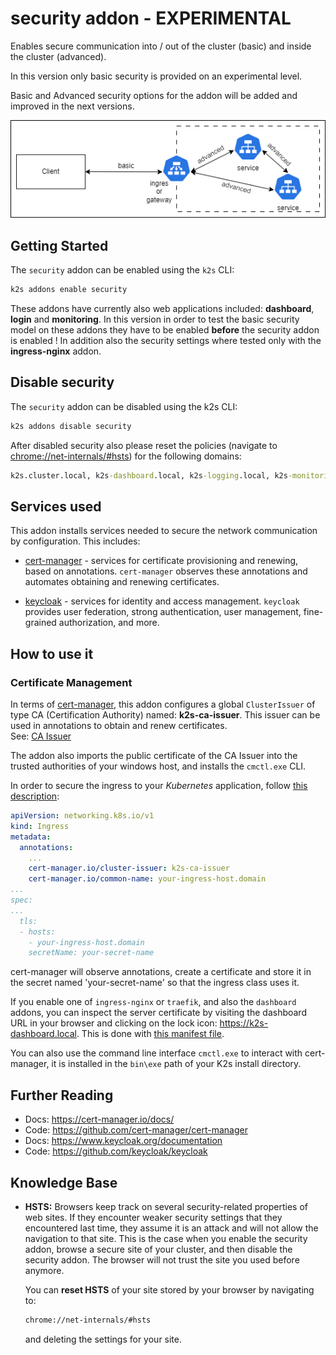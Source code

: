 <!--
SPDX-FileCopyrightText: © 2023 Siemens Healthcare GmbH

SPDX-License-Identifier: MIT
-->

# security addon - EXPERIMENTAL

Enables secure communication into / out of the cluster (basic) and inside the cluster (advanced).

In this version only basic security is provided on an experimental level.

Basic and Advanced security options for the addon will be added and improved in the next versions.

![Upstream - downstream](doc/downstream-upstream.drawio.png)

## Getting Started

The `security` addon can be enabled using the `k2s` CLI:

```cmd
k2s addons enable security
```

These addons have currently also web applications included: **dashboard**, **login** and **monitoring**.
In this version in order to test the basic security model on these addons they have to be enabled **before** the security addon is enabled !
In addition also the security settings where tested only with the **ingress-nginx** addon.

## Disable security

The `security` addon can be disabled using the k2s CLI:

```cmd
k2s addons disable security
```

After disabled security also please reset the policies (navigate to [chrome://net-internals/#hsts](chrome://net-internals/#hsts)) for the following domains:

```cmd
k2s.cluster.local, k2s-dashboard.local, k2s-logging.local, k2s-monitoring.local
```

## Services used

This addon installs services needed to secure the network communication by configuration. This includes:

- [cert-manager](https://cert-manager.io/) - services for certificate provisioning and renewing, based on annotations. `cert-manager` observes these annotations and automates obtaining and renewing certificates.

- [keycloak](https://www.keycloak.org/) - services for identity and access management. `keycloak` provides user federation, strong authentication, user management, fine-grained authorization, and more.

## How to use it

### Certificate Management

In terms of [cert-manager](https://cert-manager.io/docs/), this addon configures a global `ClusterIssuer` of type CA (Certification Authority) named: **k2s-ca-issuer**. This issuer can be used in annotations to obtain and renew certificates.  
See: [CA Issuer](https://cert-manager.io/docs/configuration/ca/)

The addon also imports the public certificate of the CA Issuer into the trusted authorities of your windows host, and installs the `cmctl.exe` CLI.

In order to secure the ingress to your *Kubernetes* application, follow [this description](https://cert-manager.io/docs/usage/ingress/#how-it-works):

```yaml
apiVersion: networking.k8s.io/v1
kind: Ingress
metadata:
  annotations:
    ...
    cert-manager.io/cluster-issuer: k2s-ca-issuer
    cert-manager.io/common-name: your-ingress-host.domain
...
spec:
...
  tls:
  - hosts:
    - your-ingress-host.domain
    secretName: your-secret-name
```

cert-manager will observe annotations, create a certificate and store it in the secret named 'your-secret-name' so that the ingress class uses it.

If you enable one of `ingress-nginx` or `traefik`, and also the `dashboard` addons, you can inspect the
server certificate by visiting the dashboard URL in your browser and clicking on the lock icon: <https://k2s-dashboard.local>. This is done with [this manifest file](../dashboard/manifests/dashboard-nginx-ingress.yaml).

You can also use the command line interface `cmctl.exe` to interact with cert-manager, it is installed in the `bin\exe` path of your K2s install directory.

## Further Reading

- Docs: <https://cert-manager.io/docs/>
- Code: <https://github.com/cert-manager/cert-manager>
- Docs: <https://www.keycloak.org/documentation>
- Code: <https://github.com/keycloak/keycloak>

## Knowledge Base

- **HSTS:** Browsers keep track on several security-related properties of web sites. If they encounter weaker security settings that they encountered last time, they assume it is an attack and will not allow the navigation to that site. This is the case when you enable the security addon, browse a secure site of your cluster, and then disable the security addon. The browser will not trust the site you used before anymore.

  You can **reset HSTS** of your site stored by your browser by navigating to:

  ```cmd
  chrome://net-internals/#hsts
  ```

  and deleting the settings for your site.
